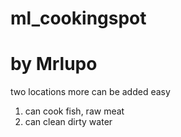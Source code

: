 
# ml_cookingspot
# by Mrlupo

two locations more can be added easy 

1. can cook fish, raw meat
2. can clean dirty water
	